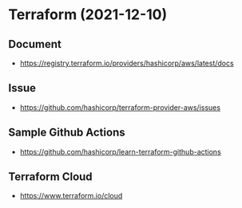 # Terraform (2021-12-10)
## Document
- https://registry.terraform.io/providers/hashicorp/aws/latest/docs

## Issue
- https://github.com/hashicorp/terraform-provider-aws/issues

## Sample Github Actions
- https://github.com/hashicorp/learn-terraform-github-actions

## Terraform Cloud
- https://www.terraform.io/cloud